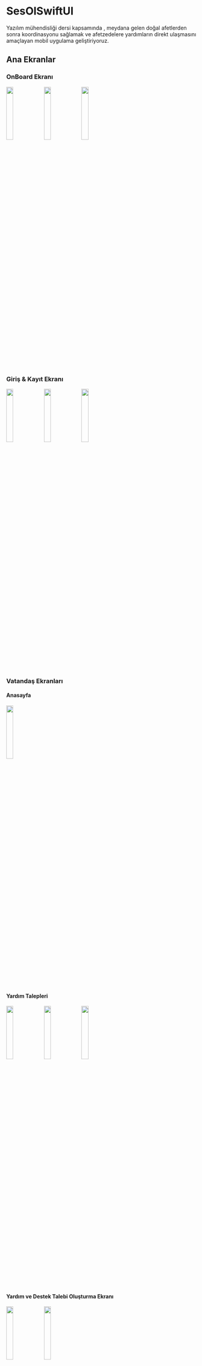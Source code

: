 # SesOlSwiftUI
Yazılım mühendisliği dersi kapsamında , meydana gelen doğal afetlerden sonra koordinasyonu sağlamak ve afetzedelere yardımların direkt ulaşmasını amaçlayan mobil uygulama geliştiriyoruz.

## Ana Ekranlar

### OnBoard Ekranı

<p>
    <img src="screenshots/common/onboard/onboard_1.png" width="19%"/>
    <img src="screenshots/common/onboard/onboard_2.png" width="19%"/>
    <img src="screenshots/common/onboard/onboard_3.png" width="19%"/>
</p>

### Giriş & Kayıt Ekranı

<p>
    <img src="screenshots/common/auth/login.png" width="19%"/>
    <img src="screenshots/common/auth/signup_1.png" width="19%"/>
    <img src="screenshots/common/auth/signup_2.png" width="19%"/>
</p>

### Vatandaş Ekranları

#### Anasayfa

<p>
    <img src="screenshots/common/feed/feed.png" width="19%"/>
</p>

#### Yardım Talepleri

<p>
    <img src="screenshots/common/help_requests/helprequest_1.png" width="19%"/>
    <img src="screenshots/common/help_requests/helprequest_2.png" width="19%"/>
    <img src="screenshots/common/help_requests/help_request_3.png" width="19%"/>
</p>

#### Yardım ve Destek Talebi Oluşturma Ekranı

<p>
    <img src="screenshots/citizien/post/post_1.png" width="19%"/>
    <img src="screenshots/citizien/post/post_2.png" width="19%"/>
</p>

#### Destek Talepleri

<p>
    <img src="screenshots/citizien/providing_assistance/providing_assistance_1.png" width="19%"/>
    <img src="screenshots/citizien/providing_assistance/providing_assistance_2.png" width="19%"/>
    <img src="screenshots/citizien/providing_assistance/providing_assistance_3.png" width="19%"/>
</p>

#### Profil

<p>
    <img src="screenshots/citizien/profile/profile.png" width="19%"/>
</p>

#### Talep Detay Ekranı

<p>
    <img src="screenshots/citizien/request_detail/request_detail.png" width="19%"/>
</p>

#### Kurum Gönderi Detay Ekranı

<p>
    <img src="screenshots/citizien/post_detail/post_detail.png" width="19%"/>
</p>

### Kurum Ekranları

#### Anasayfa

<p>
    <img src="screenshots/common/feed/feed.png" width="19%"/>
</p>

#### Yardım Talepleri!

<p>
    <img src="screenshots/common/help_requests/helprequest_1.png" width="19%"/>
    <img src="screenshots/common/help_requests/helprequest_2.png" width="19%"/>
    <img src="screenshots/common/help_requests/help_request_3.png" width="19%"/>
</p>

#### Gönderi Oluşturma Ekranı

<p>
    <img src="screenshots/union/posts/post_1.png" width="19%"/>
    <img src="screenshots/union/posts/post_2.png" width="19%"/>
</p>

#### Destek Talepleri

<p>
    <img src="screenshots/citizien/providing_assistance/providing_assistance_1.png" width="19%"/>
    <img src="screenshots/citizien/providing_assistance/providing_assistance_2.png" width="19%"/>
    <img src="screenshots/citizien/providing_assistance/providing_assistance_3.png" width="19%"/>
</p>

#### Profil

<p>
    <img src="screenshots/union/profile/profile.png" width="19%"/>
    <img src="screenshots/union/ibans/iban_1.png" width="19%"/>
    <img src="screenshots/union/ibans/iban_2.png" width="19%"/>
    <img src="screenshots/union/ibans/iban_3.png" width="19%"/>
</p>

#### Talep Detay Ekranı

<p>
    <img src="screenshots/union/request_detail/request_detail_1.png" width="19%"/>
    <img src="screenshots/union/request_detail/request_detail_2.png" width="19%"/>
    <img src="screenshots/union/request_detail/request_detail_3.png" width="19%"/>
    <img src="screenshots/union/request_detail/request_detail_4.png" width="19%"/>
</p>

#### Gönderi Detay Ekranı

<p>
    <img src="screenshots/union/post_detail/post_detail.png" width="19%"/>
</p>

### Kurum Onaylama Paneli

<p>
    <img src="screenshots/db&panel/panel_1.png" width="100%"/>
    <img src="screenshots/db&panel/panel_2.png" width="100%"/>
</p>

### Veri Tabanı Şeması

<p>
    <img src="screenshots/db&panel/db.png" width="100%"/>
</p>


